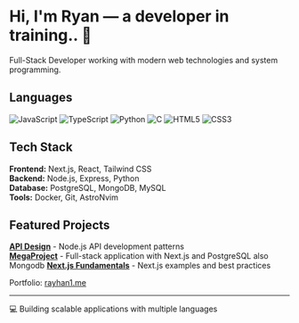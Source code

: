# Hi, I'm Ryan — a developer in training.. 👋

Full-Stack Developer working with modern web technologies and system programming.

## Languages

<p>
  <img src="https://img.shields.io/badge/JavaScript-F7DF1E?style=flat&logo=javascript&logoColor=black" alt="JavaScript"/>
  <img src="https://img.shields.io/badge/TypeScript-3178C6?style=flat&logo=typescript&logoColor=white" alt="TypeScript"/> 
  <img src="https://img.shields.io/badge/Python-3776AB?style=flat&logo=python&logoColor=white" alt="Python"/>
  <img src="https://img.shields.io/badge/C-A8B9CC?style=flat&logo=c&logoColor=black" alt="C"/>
  <img src="https://img.shields.io/badge/HTML5-E34F26?style=flat&logo=html5&logoColor=white" alt="HTML5"/>
  <img src="https://img.shields.io/badge/CSS3-1572B6?style=flat&logo=css3&logoColor=white" alt="CSS3"/>
</p>

## Tech Stack

**Frontend:** Next.js, React, Tailwind CSS  
**Backend:** Node.js, Express, Python  
**Database:** PostgreSQL, MongoDB, MySQL  
**Tools:** Docker, Git, AstroNvim

## Featured Projects

**[API Design](https://github.com/ryan6t4/api-design-nodejs-v5)** - Node.js API development patterns  
**[MegaProject](https://github.com/ryan6t4/megaproject)** - Full-stack application with Next.js and PostgreSQL also Mongodb 
**[Next.js Fundamentals](https://github.com/ryan6t4/next.js-fundamentals)** - Next.js examples and best practices  


Portfolio: [rayhan1.me](https://rayhan1.me)

---
💻 Building scalable applications with multiple languages
